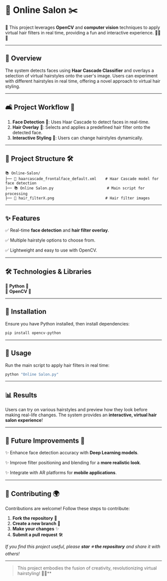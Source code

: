 # 💈 Online Salon ✂️

🚀 This project leverages **OpenCV** and **computer vision** techniques to apply virtual hair filters in real time, providing a fun and interactive experience. 💇‍♂️😎

---

## 🎯 Overview
The system detects faces using **Haar Cascade Classifier** and overlays a selection of virtual hairstyles onto the user's image. Users can experiment with different hairstyles in real time, offering a novel approach to virtual hair styling.

---

## 🛋️ Project Workflow 📌
1. **Face Detection** 👀: Uses Haar Cascade to detect faces in real-time.
2. **Hair Overlay** 💅: Selects and applies a predefined hair filter onto the detected face.
3. **Interactive Styling** 👗: Users can change hairstyles dynamically.

---

## 📂 Project Structure 🛠️
```
📚 Online-Salon/
├── 📂 haarcascade_frontalface_default.xml    # Haar Cascade model for face detection
├── 📚 Online Salon.py                        # Main script for processing
├── 🎨 hair_filterX.png                       # Hair filter images
```

---

## ✨ Features
✅ Real-time **face detection** and **hair filter overlay**.

✅ Multiple hairstyle options to choose from.

✅ Lightweight and easy to use with OpenCV.

---

## 🛠 Technologies & Libraries
🔹 **Python** 🐍  
🔹 **OpenCV** 👀  

---

## 🚀 Installation
Ensure you have Python installed, then install dependencies:
```sh
pip install opencv-python
```

---

## 🎥 Usage
Run the main script to apply hair filters in real time:
```sh
python "Online Salon.py"
```

---

## 📊 Results
Users can try on various hairstyles and preview how they look before making real-life changes. The system provides an **interactive, virtual hair salon experience**!

---

## 🔮 Future Improvements 🌟
✨ Enhance face detection accuracy with **Deep Learning models**.

✨ Improve filter positioning and blending for a **more realistic look**.  

✨ Integrate with AR platforms for **mobile applications**.  

---

## 🙏 Contributing 🌍
Contributions are welcome! Follow these steps to contribute:
1. **Fork the repository** 🥐  
2. **Create a new branch** 🌿  
3. **Make your changes** ✨  
4. **Submit a pull request** 🛠  

*If you find this project useful, please **star ⭐ the repository** and share it with others!* 

---

> This project embodies the fusion of creativity, revolutionizing virtual hairstyling! 🚀✨**
